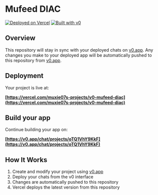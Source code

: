 # Mufeed DIAC

[![Deployed on Vercel](https://img.shields.io/badge/Deployed%20on-Vercel-black?style=for-the-badge&logo=vercel)](https://vercel.com/muxie07s-projects/v0-mufeed-diac)
[![Built with v0](https://img.shields.io/badge/Built%20with-v0.app-black?style=for-the-badge)](https://v0.app/chat/projects/oTQ1VhY9KkF)

## Overview

This repository will stay in sync with your deployed chats on [v0.app](https://v0.app).
Any changes you make to your deployed app will be automatically pushed to this repository from [v0.app](https://v0.app).

## Deployment

Your project is live at:

**[https://vercel.com/muxie07s-projects/v0-mufeed-diac](https://vercel.com/muxie07s-projects/v0-mufeed-diac)**

## Build your app

Continue building your app on:

**[https://v0.app/chat/projects/oTQ1VhY9KkF](https://v0.app/chat/projects/oTQ1VhY9KkF)**

## How It Works

1. Create and modify your project using [v0.app](https://v0.app)
2. Deploy your chats from the v0 interface
3. Changes are automatically pushed to this repository
4. Vercel deploys the latest version from this repository

